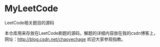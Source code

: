 # MyLeetCode
LeetCode相关题目的源码

本仓库用来存放在LeetCode刷题的源码，解题的详细内容放在我的csdn博客上，
网址：http://blog.csdn.net/chaoyechage
欢迎大家参观指教。

